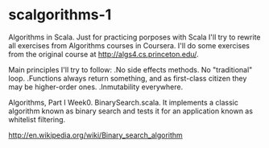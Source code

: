 # scalgorithms-1
Algorithms in Scala.
Just for practicing porposes with Scala I'll try to rewrite all exercises from Algorithms courses in Coursera. I'll do some exercises from the original course at http://algs4.cs.princeton.edu/.

Main principles I'll try to follow:
.No side effects methods. No "traditional" loop.
.Functions always return something, and as first-class citizen they may be higher-order ones.
.Inmutability everywhere.

Algorithms, Part I
Week0.
 BinarySearch.scala.
 It implements a classic algorithm known as binary search and tests it for an application known as whitelist filtering.

 http://en.wikipedia.org/wiki/Binary_search_algorithm

 

